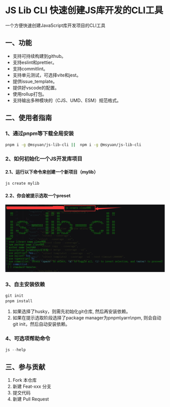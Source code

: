 # JS Lib CLI 快速创建JS库开发的CLI工具

一个方便快速创建JavaScript库开发项目的CLI工具

## 一、功能

* 支持可持续构建到github。
* 支持eslint和prettier。
* 支持commitlint。
* 支持单元测试，可选择vite和jest。
* 提供issue_template。
* 提供好vscode的配置。
* 使用rollup打包。
* 支持输出多种模块的（CJS、UMD、ESM）规范格式。

## 二、使用者指南

### 1、通过pnpm等下载全局安装

```bash
pnpm i -g @msyuan/js-lib-cli ||  npm i -g @msyuan/js-lib-cli
```

### 2、如何初始化一个JS开发库项目

#### 2.1、运行以下命令来创建一个新项目（mylib）

```js
js create mylib
```

#### 2.2、你会被提示选取一个preset

![preset](./public/demo.png)

### 3、自主安装依赖

```js
git init
pnpm install
```
1. 如果选择了husky，则需先初始化git仓库, 然后再安装依赖。
2. 如果在提示选取阶段选择了package manager为pnpm\yarn\npm, 则会自动git init，然后自动安装依赖。

### 4、可选项帮助命令

```js
js --help
```

## 三、参与贡献

1.  Fork 本仓库
2.  新建 Feat-xxx 分支
3.  提交代码
4.  新建 Pull Request